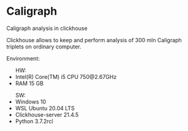 # Caligraph
Caligraph analysis in clickhouse

Clickhouse allows to keep and perform analysis of 300 mln Caligraph triplets on ordinary computer.

Environment:
<ul>HW:
  <li>Intel(R) Core(TM) i5 CPU 750@2.67GHz
  <li>RAM 15 GB
 </ul>

<ul> SW:
<li>Windows 10
<li>WSL Ubuntu 20.04 LTS


<li>Clickhouse-server 21.4.5
<li>Python 3.7.2rcl
  </ul>
